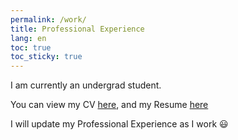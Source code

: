```yaml
---
permalink: /work/
title: Professional Experience
lang: en
toc: true
toc_sticky: true
---
```


I am currently an undergrad student.

You can view my CV [here](https://drive.google.com/file/d/1nbM9kiVag68hyARzwnGB_9NgwqtgBK4g/view?usp=sharing), and my Resume [here](https://drive.google.com/file/d/1nbM9kiVag68hyARzwnGB_9NgwqtgBK4g/view?usp=sharing)

I will update my Professional Experience as I work :smiley:
